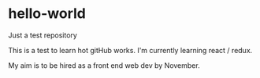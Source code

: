 # hello-world
Just a test repository

This is a test to learn hot gitHub works. I'm currently learning react / redux.

My aim is to be hired as a front end web dev by November.
